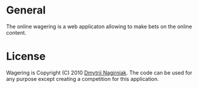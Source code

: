 General
=========
The online wagering is a web applicaton allowing to make bets on the online content.

License
=========
Wagering is Copyright (C) 2010 [Dmytrii Nagirniak](mailto:dnagir@gmail.com).
The code can be used for any purpose except creating a competition for this application.
